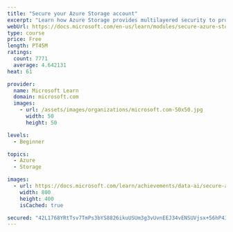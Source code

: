 ```yaml
---
title: "Secure your Azure Storage account"
excerpt: "Learn how Azure Storage provides multilayered security to protect your data with access keys, secure networks, and Advanced Threat Protection monitoring."
webUrl: https://docs.microsoft.com/en-us/learn/modules/secure-azure-storage-account/
type: course
price: Free
length: PT45M
ratings:
  count: 7771
  average: 4.642131
heat: 61

provider:
  name: Microsoft Learn
  domain: microsoft.com
  images:
    - url: /assets/images/organizations/microsoft.com-50x50.jpg
      width: 50
      height: 50

levels:
  - Beginner

topics:
  - Azure
  - Storage

images:
  - url: https://docs.microsoft.com/learn/achievements/data-ai/secure-azure-storage-account-badge-social.png
    width: 800
    height: 400
    isCached: true

secured: "42L1768YRtTsv7TmPs3bYS8826ikuUSUm3g3vUvnEEJ34vENSUVjsx+56hP43UqkldyyQU1dojGCIV8hds1abdAs2X0nD5zOiaaAwIPCr/T/IxrP75RJoSKUzqOiZn4//IlNq7gqUOlD90Txe0kpdPTUWNROl3U1fQfKsCzQpvFY5yYSeMhaeS2WxXVJh+hTJFX+5HwSjBvHVeewxBSBKLMZ+8M0sTKjC0uKNOGnx2u0+GseKXLXrZ+1T5ZRI3ucRlLFoQCsyQ2pRWVPNh0LnMZkDL/+ZN85MuJUrJokcywITK70+YZAm4DI58PM+WAb7rjRjEPHl0aT+uUzT+ipebKDdeN2dF7gFvGAw3HtIsYXLoYOkYe5BXyHvM9GYo3CPzVURRv2Hib/6kWpyB/EuZ8Uq3Z4K6FNvCRMy8j50X0=;BE7/AUfabP6KycNLQJ6Tsg=="
---
```


